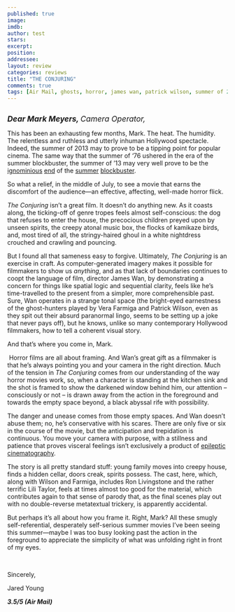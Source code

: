 ```yaml
---
published: true
image: 
imdb: 
author: test 
stars: 
excerpt: 
position: 
addressee: 
layout: review
categories: reviews
title: "THE CONJURING"
comments: true
tags: [Air Mail, ghosts, horror, james wan, patrick wilson, summer of 2013, suspense, the conjuring, Uncategorized, vera farmiga]
---
```

<div><p><span class="full-image-block ssNonEditable"><span><a href="/letters/2013/7/23/the-conjuring.html"><img src="http://static.squarespace.com/static/5005f6bcc4aa41161b33e89e/5329cf1fe4b07c068ebf74de/5329cf1fe4b07c068ebf787d/1374603775587/image_template_conjuring.jpg" alt="" /></a></span></span></p>
<p><span style="font-size:130%;"><em style="font-size:120%;"><span style="font-size:80%;"><strong>Dear Mark Meyers, </strong>Camera Operator,</span></em></span></p>
<p>This has been an exhausting few months, Mark. The heat. The humidity. The relentless and ruthless and utterly inhuman Hollywood spectacle. Indeed, the summer of 2013 may to prove to be a tipping point for popular cinema. The same way that the summer of &lsquo;76 ushered in the era of the summer blockbuster, the summer of &rsquo;13 may very well prove to be the <a href="/letters/2013/6/14/man-of-steel.html">ignominious</a> <a href="/letters/2013/6/28/white-house-down.html">end</a> of the <a href="/letters/2013/6/19/world-war-z.html">summer</a> <a href="/letters/2013/6/5/out-of-darkness-revisiting-the-wrath-of-khan.html">blockbuster</a>. &nbsp;</p>
<p>So what a relief, in the middle of July, to see a movie that earns the discomfort of the audience&mdash;an effective, affecting, well-made horror flick.</p>
<p><em>The Conjuring</em> isn&rsquo;t a great film. It doesn&rsquo;t do anything new. As it coasts along, the ticking-off of genre tropes feels almost self-conscious: the dog that refuses to enter the house, the precocious children preyed upon by unseen spirits, the creepy atonal music box, the flocks of kamikaze birds, and, most tired of all, the stringy-haired ghoul in a white nightdress crouched and crawling and pouncing.</p>
<p>But I found all that sameness easy to forgive. Ultimately, <em>The Conjuring</em> is an exercise in craft. As computer-generated imagery makes it possible for filmmakers to show us <em>anything</em>, and as that lack of boundaries continues to coopt the language of film, director James Wan, by demonstrating a concern for things like spatial logic and sequential clarity, feels like he&rsquo;s time-travelled to the present from a simpler, more comprehensible past. Sure, Wan operates in a strange tonal space (the bright-eyed earnestness of the ghost-hunters played by Vera Farmiga and Patrick Wilson, even as they spit out their absurd paranormal lingo, seems to be setting up a joke that never pays off), but he knows, unlike so many contemporary Hollywood filmmakers, how to tell a coherent visual story.</p>
<p>And that&rsquo;s where you come in, Mark.</p>
<p>&nbsp;Horror films are all about framing. And Wan&rsquo;s great gift as a filmmaker is that he&rsquo;s always pointing you and your camera in the right direction. Much of the tension in <em>The Conjuring</em> comes from our understanding of the way horror movies work, so, when a character is standing at the kitchen sink and the shot is framed to show the darkened window behind him, our attention &ndash; consciously or not &ndash; is drawn away from the action in the foreground and towards the empty space beyond, a black abyssal rife with possibility.</p>
<p>The danger and unease comes from those empty spaces. And Wan doesn&rsquo;t abuse them; no, he&rsquo;s conservative with his scares. There are only five or six in the course of the movie, but the anticipation and trepidation is continuous. You move your camera with purpose, with a stillness and patience that proves visceral feelings isn&rsquo;t exclusively a product of <a href="/letters/2013/6/19/world-war-z.html">epileptic cinematography</a>.</p>
<p>The story is all pretty standard stuff: young family moves into creepy house, finds a hidden cellar, doors creak, spirits possess. The cast, here, which, along with Wilson and Farmiga, includes Ron Livingstone and the rather terrific Lili Taylor, feels at times almost too good for the material, which contributes again to that sense of parody that, as the final scenes play out with no double-reverse metatextual trickery, is apparently accidental.</p>
<p>But perhaps it&rsquo;s all about how you frame it. Right, Mark? All these smugly self-referential, desperately self-serious summer movies I&rsquo;ve been seeing this summer&mdash;maybe I was too busy looking past the action in the foreground to appreciate the simplicity of what was unfolding right in front of my eyes.</p>
<p>&nbsp;</p>
<p>Sincerely,</p>
<p>Jared Young</p>
<p><strong><em>3.5/5 (Air Mail)</em></strong></p>
<p>&nbsp;</p></div>
